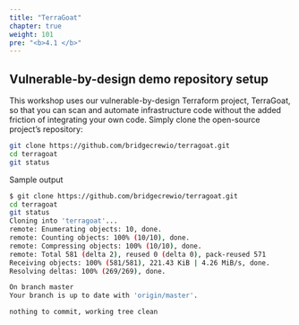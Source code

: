 ```yaml
---
title: "TerraGoat"
chapter: true
weight: 101
pre: "<b>4.1 </b>"
---
```


## Vulnerable-by-design demo repository setup

This workshop uses our vulnerable-by-design Terraform project, TerraGoat, so that you can scan and automate infrastructure code without the added friction of integrating your own code. Simply clone the open-source project’s repository:

```bash
git clone https://github.com/bridgecrewio/terragoat.git
cd terragoat
git status
```

Sample output

```bash
$ git clone https://github.com/bridgecrewio/terragoat.git
cd terragoat
git status
Cloning into 'terragoat'...
remote: Enumerating objects: 10, done.
remote: Counting objects: 100% (10/10), done.
remote: Compressing objects: 100% (10/10), done.
remote: Total 581 (delta 2), reused 0 (delta 0), pack-reused 571
Receiving objects: 100% (581/581), 221.43 KiB | 4.26 MiB/s, done.
Resolving deltas: 100% (269/269), done.

On branch master
Your branch is up to date with 'origin/master'.

nothing to commit, working tree clean
```